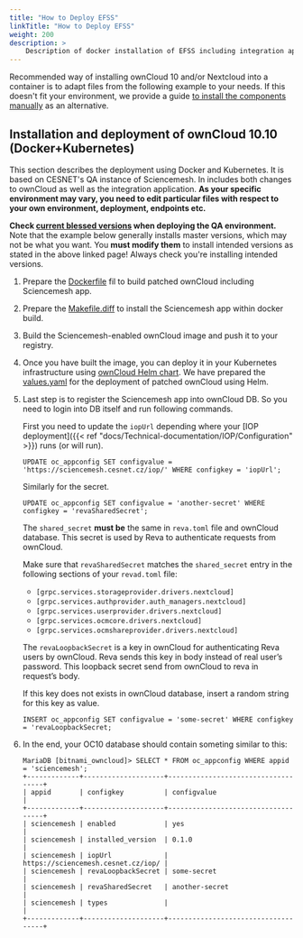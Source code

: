 ```yaml
---
title: "How to Deploy EFSS"
linkTitle: "How to Deploy EFSS"
weight: 200
description: >
    Description of docker installation of EFSS including integration applications.
---
```


Recommended way of installing ownCloud 10 and/or Nextcloud into a container
is to adapt files from the following example to your needs. If this doesn't
fit your environment, we provide a guide [to install the components
manually](manual-efss-installation) as an alternative.

## Installation and deployment of ownCloud 10.10 (Docker+Kubernetes)

This section describes the deployment using Docker and Kubernetes. It is based on CESNET's QA instance of Sciencemesh. In includes both changes to ownCloud as well as the integration application. **As your specific environment may vary, you need to edit particular files with respect to your own environment, deployment, endpoints etc.**

**Check [current blessed
versions](../iop/iop-nextcloud-owncloud10-integrations/) when deploying the QA environment.** Note that the example below generally installs master versions, which may not be what you want. You **must modify them** to install intended versions as stated in the above linked page! Always check you're installing intended versions.

1. Prepare the [Dockerfile](https://github.com/sciencemesh/efss-deployment-sample/blob/main/cesnet-owncloud-qa/Dockerfile) fil to build patched ownCloud including Sciencemesh app.

1. Prepare the [Makefile.diff](https://github.com/sciencemesh/efss-deployment-sample/blob/main/cesnet-owncloud-qa/Makefile.diff) to install the Sciencemesh app within docker build.

1. Build the Sciencemesh-enabled ownCloud image and push it to your registry.

1. Once you have built the image, you can deploy it in your Kubernetes infrastructure using [ownCloud Helm chart](https://github.com/owncloud-docker/helm-charts/blob/main/charts/owncloud/README.md). We have prepared the [values.yaml](https://github.com/sciencemesh/efss-deployment-sample/blob/main/cesnet-owncloud-qa/values.yaml) for the deployment of patched ownCloud using Helm.

1. Last step is to register the Sciencemesh app into ownCloud DB. So you need to login into DB itself and run following commands.

    First you need to update the `iopUrl` depending where your [IOP deployment]({{< ref "docs/Technical-documentation/IOP/Configuration" >}}) runs (or will run).
    ```
    UPDATE oc_appconfig SET configvalue = 'https://sciencemesh.cesnet.cz/iop/' WHERE configkey = 'iopUrl';
    ```
    Similarly for the secret.
    ```
    UPDATE oc_appconfig SET configvalue = 'another-secret' WHERE configkey = 'revaSharedSecret';
    ```

    The `shared_secret` **must be** the same in `reva.toml` file and ownCloud database. This secret is used by Reva to authenticate requests from ownCloud.

    Make sure that `revaSharedSecret` matches the `shared_secret` entry in the following sections of your `revad.toml` file:

   * `[grpc.services.storageprovider.drivers.nextcloud]`
   * `[grpc.services.authprovider.auth_managers.nextcloud]`
   * `[grpc.services.userprovider.drivers.nextcloud]`
   * `[grpc.services.ocmcore.drivers.nextcloud]`
   * `[grpc.services.ocmshareprovider.drivers.nextcloud]` 

    The `revaLoopbackSecret` is a key in ownCloud for authenticating Reva users by ownCloud. Reva sends this key in body instead of real user’s password. This loopback secret send from ownCloud to reva in request’s body.

    If this key does not exists in ownCloud database, insert a random string for this key as value.

    ```
    INSERT oc_appconfig SET configvalue = 'some-secret' WHERE configkey = 'revaLoopbackSecret;
    ```

1. In the end, your OC10 database should contain someting similar to this:

    ```
    MariaDB [bitnami_owncloud]> SELECT * FROM oc_appconfig WHERE appid = 'sciencemesh';
    +-------------+--------------------+------------------------------------+
    | appid       | configkey          | configvalue                        |
    +-------------+--------------------+------------------------------------+
    | sciencemesh | enabled            | yes                                |
    | sciencemesh | installed_version  | 0.1.0                              |
    | sciencemesh | iopUrl             | https://sciencemesh.cesnet.cz/iop/ |
    | sciencemesh | revaLoopbackSecret | some-secret                        |
    | sciencemesh | revaSharedSecret   | another-secret                     |
    | sciencemesh | types              |                                    |
    +-------------+--------------------+------------------------------------+
    ``` 

